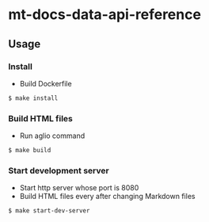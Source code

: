 # mt-docs-data-api-reference

## Usage

### Install

* Build Dockerfile

```sh
$ make install
```

### Build HTML files

* Run aglio command

```sh
$ make build
```

### Start development server

* Start http server whose port is 8080
* Build HTML files every after changing Markdown files

```sh
$ make start-dev-server
```
